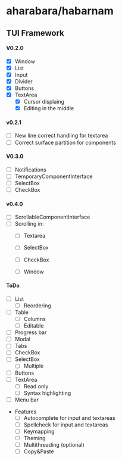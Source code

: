 # aharabara/habarnam
## TUI Framework
#### V0.2.0
   - [x] Window
   - [x] List
   - [x] Input
   - [x] Divider
   - [x] Buttons
   - [x] TextArea
      - [x] Cursor displaing
      - [x] Editing in the middle

#### v0.2.1
   - [ ] New line correct handling for textarea
   - [ ] Correct surface partition for components
   
#### V0.3.0
   - [ ] Notifications
   - [ ] TemporaryComponentInterface
   - [ ] SelectBox
   - [ ] CheckBox

#### v0.4.0
   - [ ] ScrollableComponentInterface
   - [ ] Scrolling in:
       - [ ] Textarea
       - [ ] SelectBox
       - [ ] CheckBox
       - [ ] Window


#### ToDo
   - [ ] List
     - [ ] Reordering
   - [ ] Table
     - [ ] Columns
     - [ ] Editable
   - [ ] Progress bar
   - [ ] Modal
   - [ ] Tabs
   - [ ] CheckBox
   - [ ] SelectBox
      - [ ] Multiple
   - [ ] Buttons
   - [ ] TextArea
      - [ ] Read only
      - [ ] Syntax highlighting
   - [ ] Menu bar
 - Features
   - [ ] Autocomplete for input and textareas
   - [ ] Spellcheck for input and textareas
   - [ ] Keymapping
   - [ ] Theming
   - [ ] Multithreading (optional)
   - [ ] Copy&Paste
